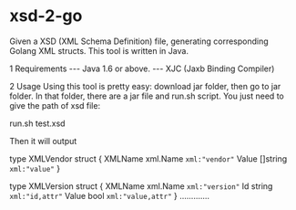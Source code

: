 xsd-2-go
========

Given a XSD (XML Schema Definition) file, generating corresponding Golang XML structs. 
This tool is written in Java.

1 Requirements
--- Java 1.6 or above.
--- XJC (Jaxb Binding Compiler) 

2 Usage
Using this tool is pretty easy: download jar folder, then go to jar folder.
In that folder, there are a jar file and run.sh script. You just need to give 
the path of xsd file:

run.sh test.xsd 

Then it will output 

type XMLVendor struct {
	XMLName xml.Name 	`xml:"vendor"`
	Value	[]string	`xml:"value"`
}

type XMLVersion struct {
	XMLName xml.Name 	`xml:"version"`
	Id	string			`xml:"id,attr"`
	Value	bool		`xml:"value,attr"`
}
.............


